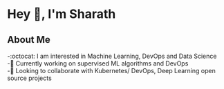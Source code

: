 # Hey 👋, I'm Sharath
## About Me
-:octocat: I am interested in Machine Learning, DevOps and Data Science<br/>
-:pushpin: Currently working on supervised ML algorithms and DevOps<br/>
-:pushpin: Looking to collaborate with Kubernetes/ DevOps, Deep Learning open source projects
